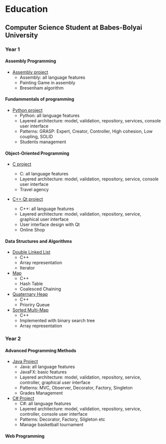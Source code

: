 # Education
## Computer Science Student at Babes-Bolyai University
### Year 1

#### Assembly Programming

- [Assembly project](https://github.com/magraul/education/tree/main/year1/semester1/asm/Assembly%20paint "Assembly paint project")
  - Assembly: all language features
  - Painting Game in assembly
  - Bresenham algorithm

#### Fundammentals of programming
  - [Python project](https://github.com/magraul/education/tree/main/year1/semester1/fp/students%20management "Python project")
    - Python: all language features
    - Layered architecture: model, validation, repository, services, console user interface
    - Patterns: GRASP: Expert, Creator, Controller, High cohesion, Low coupling, SOLID
    - Students management
   
#### Object-Oriented Programming
  - [C project](https://github.com/magraul/education/tree/main/year1/semester2/OOP/travel%20agency/TemaLab3 "C project")
    - C: all language features
    - Layered architecture: model, validation, repository, service, console user interface
    - Travel agency
   
   - [C++ Qt project](https://github.com/magraul/education/tree/main/year1/semester2/OOP/online%20shop/temp_1_functionalitate "C++ Qt project")
     - C++: all language features
     - Layered architecture: model, validation, repository, service, graphical user interface
     - User interface design with Qt
     - Online Shop
#### Data Structures and Algorithms
  - [Double Linked List](https://github.com/magraul/education/tree/main/year1/semester2/SDA/Double%20Linked%20List%20array%20representation/Laborator4 "Double Linked LIst")
    - C++
    - Array representation
    - Iterator
  - [Map](https://github.com/magraul/education/tree/main/year1/semester2/SDA/Map%20with%20Coalasced%20Hashing/Laborator6 "Map")
    - C++
    - Hash Table
    - Coalesced Chaining
  - [Quaternary Heap](https://github.com/magraul/education/tree/main/year1/semester2/SDA/Quaternary%20Heap/Laborator5 "Quaternary Heap")
    - C++
    - Prioriry Queue
  - [Sorted Multi-Map](https://github.com/magraul/education/tree/main/year1/semester2/SDA/Sorted%20Multi-Map%20with%20binary%20tree%20array%20representation/Lab7 "Sorted Multi-Map")
    - C++
    - Implemented with binary search tree
    - Array representation
### Year 2

#### Advanced Programming Methods
  - [Java Project](https://github.com/magraul/education/tree/main/year2/semester1/MAP/GradesManagement/Lab3Final "Java Project")
    - Java: all language features
    - JavaFX: basic features
    - Layered architecture: model, validation, repository, service, controller, graphical user interface
    - Patterns: MVC, Observer, Decorator, Factory, Singleton
    - Grades Management
  - [C# Project](https://github.com/magraul/education/tree/main/year2/semester1/MAP/Basketball%20match%20management/Lab9 "C# Project")
    - C#: all language features
    - Layered architecture: model, validation, repository, service, controller, console user interface
    - Patterns: Decorator, Factory, Silgleton etc
    - Manage basketball tournament

#### Web Programming
